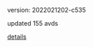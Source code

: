 version: 2022021202-c535

updated 155 avds

[details](https://github.com/0x74f917491bfa7ebfa379/ali_avd_db/blob/master/change_log/2022/02/12/02/c535.txt)